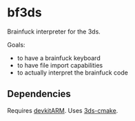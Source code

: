 # bf3ds
Brainfuck interpreter for the 3ds.

Goals:
 - to have a brainfuck keyboard
 - to have file import capabilities
 - to actually interpret the brainfuck code

## Dependencies
Requires [devkitARM](http://devkitpro.org/wiki/Getting_Started/devkitARM). Uses [3ds-cmake](/Lectem/3ds-cmake).
